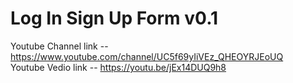 # Log In Sign Up Form v0.1
Youtube Channel link -- https://www.youtube.com/channel/UC5f69yIiVEz_QHEOYRJEoUQ <br>
Youtube Vedio link -- https://youtu.be/jEx14DUQ9h8
